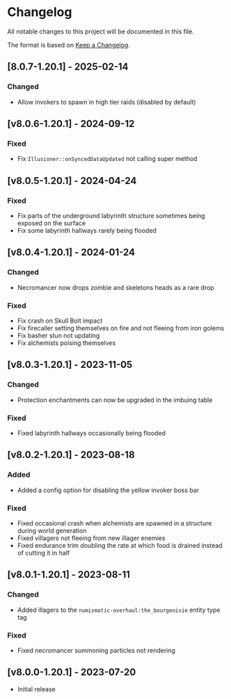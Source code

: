 # Changelog
All notable changes to this project will be documented in this file.

The format is based on [Keep a Changelog].

## [8.0.7-1.20.1] - 2025-02-14
### Changed
- Allow invokers to spawn in high tier raids (disabled by default)

## [v8.0.6-1.20.1] - 2024-09-12
### Fixed
- Fix `Illusioner::onSyncedDataUpdated` not calling super method

## [v8.0.5-1.20.1] - 2024-04-24
### Fixed
- Fix parts of the underground labyrinth structure sometimes being exposed on the surface
- Fix some labyrinth hallways rarely being flooded

## [v8.0.4-1.20.1] - 2024-01-24
### Changed
- Necromancer now drops zombie and skeletons heads as a rare drop
### Fixed
- Fix crash on Skull Bolt impact
- Fix firecaller setting themselves on fire and not fleeing from iron golems
- Fix basher stun not updating
- Fix alchemists poising themselves

## [v8.0.3-1.20.1] - 2023-11-05
### Changed
- Protection enchantments can now be upgraded in the imbuing table
### Fixed
- Fixed labyrinth hallways occasionally being flooded

## [v8.0.2-1.20.1] - 2023-08-18
### Added
- Added a config option for disabling the yellow invoker boss bar
### Fixed
- Fixed occasional crash when alchemists are spawned in a structure during world generation
- Fixed villagers not fleeing from new illager enemies
- Fixed endurance trim doubling the rate at which food is drained instead of cutting it in half

## [v8.0.1-1.20.1] - 2023-08-11
### Changed
- Added illagers to the `numismatic-overhaul:the_bourgeoisie` entity type tag
### Fixed
- Fixed necromancer summoning particles not rendering

## [v8.0.0-1.20.1] - 2023-07-20
- Initial release

[Keep a Changelog]: https://keepachangelog.com/en/1.0.0/

